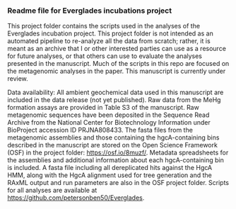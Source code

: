 ### Readme file for Everglades incubations project

This project folder contains the scripts used in the analyses of the Everglades incubation project.
This project folder is not intended as an automated pipeline to re-analyze all the data from scratch; rather, it is meant as an archive that I or other interested parties can use as a resource for future analyses, or that others can use to evaluate the analyses presented in the manuscript.
Much of the scripts in this repo are focused on the metagenomic analyses in the paper.
This manuscript is currently under review.

Data availability: All ambient geochemical data used in this manuscript are included in the data release (not yet published). Raw data from the MeHg formation assays are provided in Table S3 of the manuscript. Raw metagenomic sequences have been deposited in the Sequence Read Archive from the National Center for Biotechnology Information under BioProject accession ID PRJNA808433. The fasta files from the metagenomic assemblies and those containing the hgcA-containing bins described in the manuscript are stored on the Open Science Framework (OSF) in the project folder: https://osf.io/8muzf/. Metadata spreadsheets for the assemblies and additional information about each hgcA-containing bin is included. A fasta file including all dereplicated hits against the HgcA HMM, along with the HgcA alignment used for tree generation and the RAxML output and run parameters are also in the OSF project folder. Scripts for all analyses are available at https://github.com/petersonben50/Everglades.
